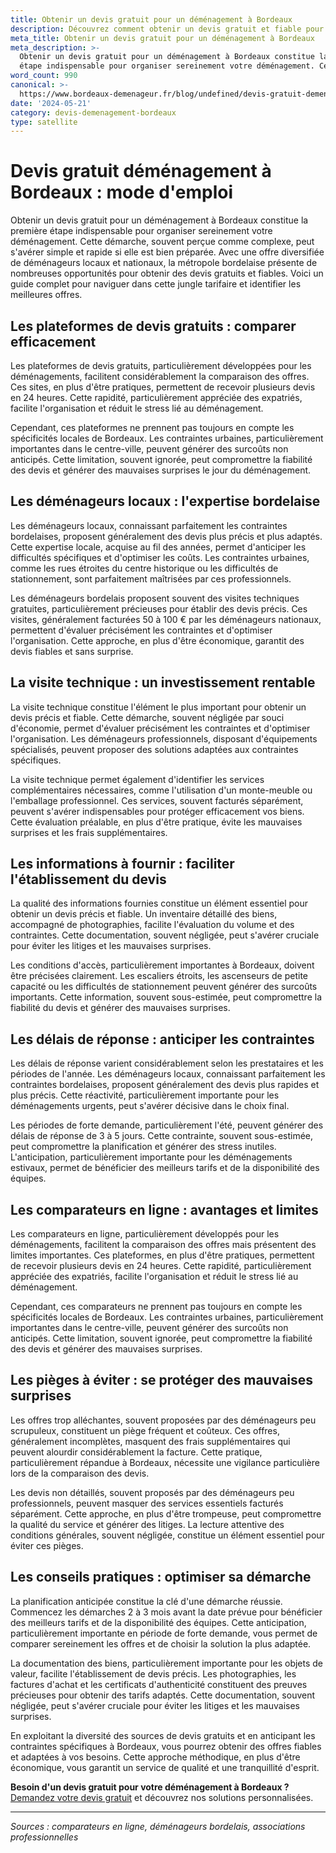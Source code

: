 ```yaml
---
title: Obtenir un devis gratuit pour un déménagement à Bordeaux
description: Découvrez comment obtenir un devis gratuit et fiable pour votre déménagement.
meta_title: Obtenir un devis gratuit pour un déménagement à Bordeaux
meta_description: >-
  Obtenir un devis gratuit pour un déménagement à Bordeaux constitue la première
  étape indispensable pour organiser sereinement votre déménagement. Cett.
word_count: 990
canonical: >-
  https://www.bordeaux-demenageur.fr/blog/undefined/devis-gratuit-demenagement-bordeaux
date: '2024-05-21'
category: devis-demenagement-bordeaux
type: satellite
---
```



# Devis gratuit déménagement à Bordeaux : mode d'emploi

Obtenir un devis gratuit pour un déménagement à Bordeaux constitue la première étape indispensable pour organiser sereinement votre déménagement. Cette démarche, souvent perçue comme complexe, peut s'avérer simple et rapide si elle est bien préparée. Avec une offre diversifiée de déménageurs locaux et nationaux, la métropole bordelaise présente de nombreuses opportunités pour obtenir des devis gratuits et fiables. Voici un guide complet pour naviguer dans cette jungle tarifaire et identifier les meilleures offres.

## Les plateformes de devis gratuits : comparer efficacement

Les plateformes de devis gratuits, particulièrement développées pour les déménagements, facilitent considérablement la comparaison des offres. Ces sites, en plus d'être pratiques, permettent de recevoir plusieurs devis en 24 heures. Cette rapidité, particulièrement appréciée des expatriés, facilite l'organisation et réduit le stress lié au déménagement.

Cependant, ces plateformes ne prennent pas toujours en compte les spécificités locales de Bordeaux. Les contraintes urbaines, particulièrement importantes dans le centre-ville, peuvent générer des surcoûts non anticipés. Cette limitation, souvent ignorée, peut compromettre la fiabilité des devis et générer des mauvaises surprises le jour du déménagement.

## Les déménageurs locaux : l'expertise bordelaise

Les déménageurs locaux, connaissant parfaitement les contraintes bordelaises, proposent généralement des devis plus précis et plus adaptés. Cette expertise locale, acquise au fil des années, permet d'anticiper les difficultés spécifiques et d'optimiser les coûts. Les contraintes urbaines, comme les rues étroites du centre historique ou les difficultés de stationnement, sont parfaitement maîtrisées par ces professionnels.

Les déménageurs bordelais proposent souvent des visites techniques gratuites, particulièrement précieuses pour établir des devis précis. Ces visites, généralement facturées 50 à 100 € par les déménageurs nationaux, permettent d'évaluer précisément les contraintes et d'optimiser l'organisation. Cette approche, en plus d'être économique, garantit des devis fiables et sans surprise.

## La visite technique : un investissement rentable

La visite technique constitue l'élément le plus important pour obtenir un devis précis et fiable. Cette démarche, souvent négligée par souci d'économie, permet d'évaluer précisément les contraintes et d'optimiser l'organisation. Les déménageurs professionnels, disposant d'équipements spécialisés, peuvent proposer des solutions adaptées aux contraintes spécifiques.

La visite technique permet également d'identifier les services complémentaires nécessaires, comme l'utilisation d'un monte-meuble ou l'emballage professionnel. Ces services, souvent facturés séparément, peuvent s'avérer indispensables pour protéger efficacement vos biens. Cette évaluation préalable, en plus d'être pratique, évite les mauvaises surprises et les frais supplémentaires.

## Les informations à fournir : faciliter l'établissement du devis

La qualité des informations fournies constitue un élément essentiel pour obtenir un devis précis et fiable. Un inventaire détaillé des biens, accompagné de photographies, facilite l'évaluation du volume et des contraintes. Cette documentation, souvent négligée, peut s'avérer cruciale pour éviter les litiges et les mauvaises surprises.

Les conditions d'accès, particulièrement importantes à Bordeaux, doivent être précisées clairement. Les escaliers étroits, les ascenseurs de petite capacité ou les difficultés de stationnement peuvent générer des surcoûts importants. Cette information, souvent sous-estimée, peut compromettre la fiabilité du devis et générer des mauvaises surprises.

## Les délais de réponse : anticiper les contraintes

Les délais de réponse varient considérablement selon les prestataires et les périodes de l'année. Les déménageurs locaux, connaissant parfaitement les contraintes bordelaises, proposent généralement des devis plus rapides et plus précis. Cette réactivité, particulièrement importante pour les déménagements urgents, peut s'avérer décisive dans le choix final.

Les périodes de forte demande, particulièrement l'été, peuvent générer des délais de réponse de 3 à 5 jours. Cette contrainte, souvent sous-estimée, peut compromettre la planification et générer des stress inutiles. L'anticipation, particulièrement importante pour les déménagements estivaux, permet de bénéficier des meilleurs tarifs et de la disponibilité des équipes.

## Les comparateurs en ligne : avantages et limites

Les comparateurs en ligne, particulièrement développés pour les déménagements, facilitent la comparaison des offres mais présentent des limites importantes. Ces plateformes, en plus d'être pratiques, permettent de recevoir plusieurs devis en 24 heures. Cette rapidité, particulièrement appréciée des expatriés, facilite l'organisation et réduit le stress lié au déménagement.

Cependant, ces comparateurs ne prennent pas toujours en compte les spécificités locales de Bordeaux. Les contraintes urbaines, particulièrement importantes dans le centre-ville, peuvent générer des surcoûts non anticipés. Cette limitation, souvent ignorée, peut compromettre la fiabilité des devis et générer des mauvaises surprises.

## Les pièges à éviter : se protéger des mauvaises surprises

Les offres trop alléchantes, souvent proposées par des déménageurs peu scrupuleux, constituent un piège fréquent et coûteux. Ces offres, généralement incomplètes, masquent des frais supplémentaires qui peuvent alourdir considérablement la facture. Cette pratique, particulièrement répandue à Bordeaux, nécessite une vigilance particulière lors de la comparaison des devis.

Les devis non détaillés, souvent proposés par des déménageurs peu professionnels, peuvent masquer des services essentiels facturés séparément. Cette approche, en plus d'être trompeuse, peut compromettre la qualité du service et générer des litiges. La lecture attentive des conditions générales, souvent négligée, constitue un élément essentiel pour éviter ces pièges.

## Les conseils pratiques : optimiser sa démarche

La planification anticipée constitue la clé d'une démarche réussie. Commencez les démarches 2 à 3 mois avant la date prévue pour bénéficier des meilleurs tarifs et de la disponibilité des équipes. Cette anticipation, particulièrement importante en période de forte demande, vous permet de comparer sereinement les offres et de choisir la solution la plus adaptée.

La documentation des biens, particulièrement importante pour les objets de valeur, facilite l'établissement de devis précis. Les photographies, les factures d'achat et les certificats d'authenticité constituent des preuves précieuses pour obtenir des tarifs adaptés. Cette documentation, souvent négligée, peut s'avérer cruciale pour éviter les litiges et les mauvaises surprises.

En exploitant la diversité des sources de devis gratuits et en anticipant les contraintes spécifiques à Bordeaux, vous pourrez obtenir des offres fiables et adaptées à vos besoins. Cette approche méthodique, en plus d'être économique, vous garantit un service de qualité et une tranquillité d'esprit.

**Besoin d'un devis gratuit pour votre déménagement à Bordeaux ?** [Demandez votre devis gratuit](https://moverz-bordeaux.fr/devis) et découvrez nos solutions personnalisées.

---

*Sources : comparateurs en ligne, déménageurs bordelais, associations professionnelles*

